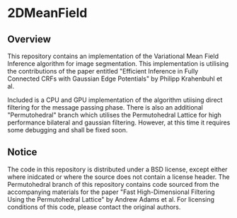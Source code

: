 # 2DMeanField

## Overview
This repository contains an implementation of the Variational Mean Field Inference algorithm for image segmentation. This implementation is utilising the contributions of the paper entitled "Efficient Inference in Fully Connected CRFs with
Gaussian Edge Potentials" by Philipp Krahenbuhl et al.

Included is a CPU and GPU implementation of the algorithm utiising direct filtering for the message passing phase. There is also an additional "Permutohedral" branch which utilises the Permutohedral Lattice for high performance bilateral and gaussian filtering. However, at this time it requires some debugging and shall be fixed soon.

## Notice
The code in this repository is distributed under a BSD license, except either where inidcated or where the source does not contain a license header. The Permutohedral branch of this repository contains code sourced from the accompanying materials for the paper "Fast High-Dimensional Filtering Using the Permutohedral Lattice" by Andrew Adams et al. For licensing conditions of this code, please contact the original authors.
